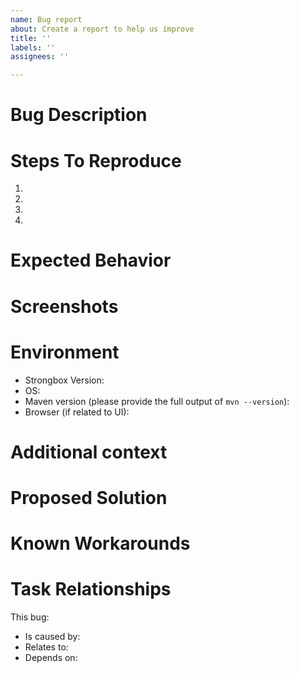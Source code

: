 ```yaml
---
name: Bug report
about: Create a report to help us improve
title: ''
labels: ''
assignees: ''

---
```


# Bug Description



# Steps To Reproduce

1. 
2. 
3. 
4. 

# Expected Behavior


# Screenshots


# Environment

* Strongbox Version: 
* OS: 
* Maven version (please provide the full output of `mvn --version`):
* Browser (if related to UI): 

# Additional context

# Proposed Solution

# Known Workarounds

# Task Relationships

This bug:
* Is caused by: 
* Relates to: 
* Depends on:
